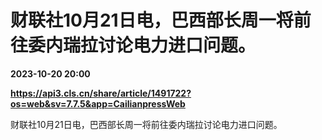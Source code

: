 # 财联社10月21日电，巴西部长周一将前往委内瑞拉讨论电力进口问题。

**2023-10-20 20:00**

**https://api3.cls.cn/share/article/1491722?os=web&sv=7.7.5&app=CailianpressWeb**

财联社10月21日电，巴西部长周一将前往委内瑞拉讨论电力进口问题。